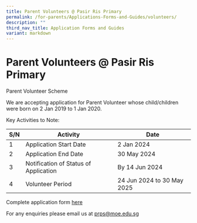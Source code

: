 ```yaml
---
title: Parent Volunteers @ Pasir Ris Primary
permalink: /for-parents/Applications-Forms-and-Guides/volunteers/
description: ""
third_nav_title: Application Forms and Guides
variant: markdown
---
```

**Parent Volunteers @ Pasir Ris Primary**
=========================================

Parent Volunteer Scheme

We are accepting application for Parent Volunteer whose child/children were born on 2 Jan 2019 to 1 Jan 2020.

Key Activities to Note:

| S/N | Activity | Date |
| -------- | -------- | -------- |
| 1    | Application Start Date    | 2 Jan 2024     |
| 2    | Application End Date    | 30 May 2024     |
| 3    | Notification of Status of Application    | By 14 Jun 2024     |
| 4    | Volunteer Period    | 24 Jun 2024 to 30 May 2025     |

Complete application form [here](https://go.gov.sg/prpspvapplication)

For any enquiries please email us at prps@moe.edu.sg